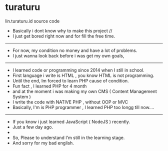 # turaturu
lin.turaturu.id source code


 
* Basically i dont know why to make this project //
* I just get bored right now and for fill the free time.
***************************************************  
* For now, my condition no money and have a lot of problems.
* I just wanna look back before i was get my own goals,
***************************************************
* I learned code or programming since 2014 when I still in school.
* First language i write is HTML , you know HTML is not programming.
* Until the end, Im forced to learn PHP cause of condition.
* Fun fact , I learned PHP for 4 month 
* and at the moment i was making my own CMS ( Content Management System )
* I write the code with NATIVE PHP , without OOP or MVC
* Basically, I'm is PHP programmer , I learned PHP too longg till now....
****************************************************
* If you know i just learned JavaScript ( NodeJS ) recently.
* Just a few day ago.
* 
* So, Please to understand I'm still in the learning stage.
* And sorry for my bad english.

